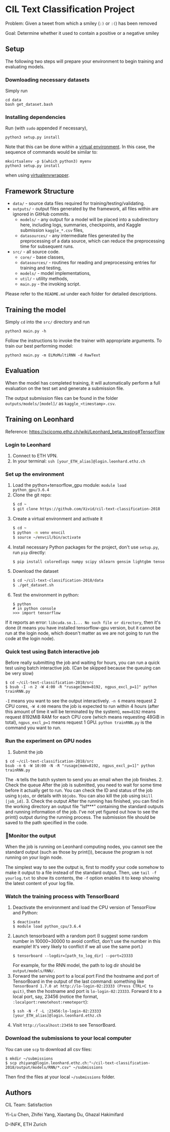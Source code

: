 # CIL Text Classification Project

Problem: Given a tweet from which a smiley (`:)` or `:(`) has been removed

Goal: Determine whether it used to contain a positive or a negative smiley 

## Setup

The following two steps will prepare your environment to begin training and evaluating models.

### Downloading necessary datasets

Simply run

```
cd data
bash get_dataset.bash
```

### Installing dependencies

Run (with `sudo` appended if necessary),
```
python3 setup.py install
```

Note that this can be done within a [virtual environment](https://docs.python.org/3/tutorial/venv.html). In this case, the sequence of commands would be similar to:
```
mkvirtualenv -p $(which python3) myenv
python3 setup.py install
```

when using [virtualenvwrapper](https://virtualenvwrapper.readthedocs.io/en/latest/).


## Framework Structure
* `data/` - source data files required for training/testing/validating.
* `outputs/` - output files generated by the framework, all files within are ignored in GitHub commits.
    * `models/` - any output for a model will be placed into a subdirectory here, including logs, summaries, checkpoints, and Kaggle submission `kaggle_*.csv` files, 
    * `datasources/` - any intermediate files generated by the preprocessing of a data source, which can reduce the preprocessing time for subsequent runs.
* `src/` - all source code.
    * `core/` - base classes,
    * `datasources/` - routines for reading and preprocessing entries for training and testing,
    * `models/` - model implementations,
    * `util/` - utility methods,
    * `main.py` - the invoking script.

Please refer to the `README.md` under each folder for detailed descriptions.

## Training the model

Simply `cd` into the `src/` directory and run
```
python3 main.py -h
```
Follow the instructions to invoke the trainer with appropriate arguments. To train our best performing model:
```
python3 main.py -m ELMoMultiRNN -d RawText
```

## Evaluation
When the model has completed training, it will automatically perform a full evaluation on the test set and generate a submission file.

The output submission files can be found in the folder `outputs/models/[model]/` as `kaggle_<timestamp>.csv`.

## Training on Leonhard
Reference: https://scicomp.ethz.ch/wiki/Leonhard_beta_testing#TensorFlow

### Login to Leonhard
1. Connect to ETH VPN.
2. In your terminal: 
`ssh [your_ETH_alias]@login.leonhard.ethz.ch`

### Set up the environment
1. Load the python+tensorflow_gpu module: 
`module load python_gpu/3.6.4`
2. Clone the git repo:
    ```bash
    $ cd ~
    $ git clone https://github.com/Xivid/cil-text-classification-2018
    ```
3. Create a virtual environment and activate it
    ```bash
    $ cd ~
    $ python -m venv envcil
    $ source ~/envcil/bin/activate
    ```
4. Install necessary Python packages for the project, don't use `setup.py`, run `pip` directly:
    ```bash
    $ pip install coloredlogs numpy scipy sklearn gensim lightgbm tensorflow-gpu
    ```
5. Download the dataset
    ``` bash
    $ cd ~/cil-text-classification-2018/data
    $ ./get_dataset.sh
    ```
6. Test the environment in python:
    ```
    $ python
    # in python console
    >>> import tensorflow
    ```
If it reports an error: `libcuda.so.1... No such file or directory`, then it's done (it means you have installed tensorflow-gpu version, but it cannot be run at the login node, which doesn't matter as we are not going to run the code at the login node).

### Quick test using Batch interactive job
Before really submitting the job and waiting for hours, you can run a quick test using batch interactive job. (Can be skipped because the queuing can be very slow)

```
$ cd ~/cil-text-classification-2018/src
$ bsub -I -n 2 -W 4:00 -R "rusage[mem=8192, ngpus_excl_p=1]" python trainRNN.py
```

`-I` means you want to see the output interactively. `-n 6` means request 2 CPU cores, `-W 4:00` means the job is expected to run within 4 hours (after this amount of time it will be terminated by the system), `mem=8192` means request 8192MiB RAM for each CPU core (which means requesting 48GiB in total), `ngpus_excl_p=1` means request 1 GPU. `python trainRNN.py` is the command you want to run.

### Run the experiment on GPU nodes
1. Submit the job
```shell
$ cd ~/cil-text-classification-2018/src
bsub -n 6 -W 10:00 -N -R "rusage[mem=8192, ngpus_excl_p=1]" python trainRNN.py
```
The `-N` tells the batch system to send you an email when the job finishes.
2. Check the queue
After the job is submitted, you need to wait for some time before it actually get to run. You can check the ID and status of the job using `bjobs`, or details with `bbjobs`. 
You can also kill the job using `bkill [job_id]`.
3. Check the output
After the running has finished, you can find in the working directory an output file "lsf***" containing the standard outputs and running information of the job. I've not yet figured out how to see the print() output during the running process. 
The submission file should be saved to the path specified in the code.

### Monitor the output
When the job is running on Leonhard computing nodes, you cannot see the standard output (such as those by print()), because the program is not running on your login node. 

The simplest way to see the output is, first to modify your code somehow to make it output to a file instead of the standard output. Then, use `tail -f yourlog.txt` to show its contents, the `-f` option enables it to keep showing the latest content of your log file.

### Watch the training process with TensorBoard
1. Deactivate the environment and load the CPU version of TensorFlow and Python:
    ```
    $ deactivate
    $ module load python_cpu/3.6.4
    ```
2. Launch tensorboard with a random port (I suggest some random number in 10000~30000 to avoid conflict, don't use the number in this example! It's very likely to conflict if we all use the same port.)
    ```
    $ tensorboard --logdir=[path_to_log_dir] --port=23333
    ```
    For example, for the RNN model, the path to log dir should be `output/models/RNN/`.
3. Forward the serving port to a local port
Find the hostname and port of TensorBoard in the output of the last command: something like `TensorBoard 1.7.0 at http://lo-login-02:23333 (Press CTRL+C to quit)`, then the hostname and port is `lo-login-02:23333`.
Forward it to a local port, say, 23456 (notice the format, `:localport:remotehost:remoteport`):
    ```
    $ ssh -N -f -L :23456:lo-login-02:23333 [your_ETH_alias]@login.leonhard.ethz.ch
    ```
4. Visit `http://localhost:23456` to see TensorBoard.

### Download the submissions to your local computer
You can use `scp` to download all csv files:

```
$ mkdir ~/submissions
$ scp zhiyang@login.leonhard.ethz.ch:"~/cil-text-classification-2018/output/models/RNN/*.csv" ~/submissions
```
Then find the files at your local `~/submissions` folder.

## Authors
CIL Team: Satisfaction

Yi-Lu Chen, Zhifei Yang, Xiaotang Du, Ghazal Hakimifard

D-INFK, ETH Zurich